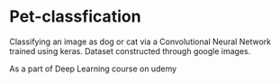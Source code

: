 # Pet-classfication
Classifying an image as dog or cat via a Convolutional Neural Network trained using keras. Dataset constructed through google images. 

As a part of Deep Learning course on udemy
